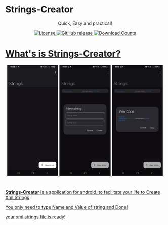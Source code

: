 # Strings-Creator 
<div align="center"> 
    <p>Quick, Easy and practical! </p>
        <a href="LICENSE">
        <img src="https://img.shields.io/github/license/aquilestrindade/stringscreator.svg?color=CFBDFF&style=for-the-badge&logo=gitbook&logoColor=ebebf0&labelColor=23232F" alt="License">
    </a>
    <a href="https://github.com/aquilesTrindade/StringsCreator/releases">
        <img src="https://img.shields.io/github/v/release/aquilesTrindade/StringsCreator?color=cfbdff&style=for-the-badge&logo=pkgsrc&logoColor=ebebf0&labelColor=23232F" alt="GitHub release">
    </a>
        <a href="https://github.com/aquilesTrindade/StringsCreator/releases">
        <img src="https://img.shields.io/github/downloads/aquilesTrindade/StringsCreator/total.svg?color=cfbdff&style=for-the-badge&labelColor=23232F" alt="Download Counts">
</div>

# What's is Strings-Creator? 

<div align="center">
    <img src="metadata/en-US/images/phoneScreenshots/1.png" width="32%" alt="Screenshot 1" />
    <img src="metadata/en-US/images/phoneScreenshots/2.png" width="32%" alt="Screenshot 2" />
    <img src="metadata/en-US/images/phoneScreenshots/3.png" width="32%" alt="Screenshot 3" />
</div>

#
<p><b>Strings-Creator</b> is a application for android, to facilitate your life to Create Xml Strings</p>
<p>You only need to type Name and Value of string and Done!</p>
your xml strings file is ready!
